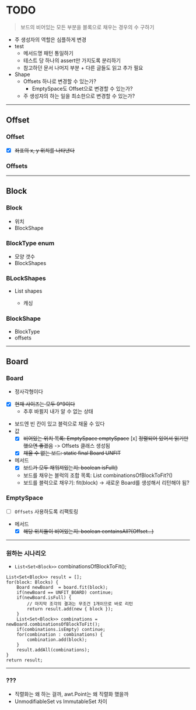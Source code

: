 # TODO

> 보드의 비어있는 모든 부분을 블록으로 채우는 경우의 수 구하기 

- 주 생성자의 역할은 심플하게 변경
- test
    - 메서드명 패턴 통일하기
    - 테스트 당 하나의 assert만 가지도록 분리하기
    - 참고하던 문서 나머지 부분 + 다른 글들도 읽고 추가 필요
- Shape
    - Offsets 하나로 변경할 수 있는가?
      - EmptySpace도 Offset으로 변경할 수 있는가? 
    - 주 생성자의 하는 일을 최소한으로 변경할 수 있는가?
---

## Offset
### Offset
- [x] ~~좌표의 x, y 위치를 나타낸다~~
### Offsets

---

## Block
### Block
- 위치
- BlockShape
### BlockType enum
- 모양 갯수
- BlockShapes
### BLockShapes
- List<BlockShape> shapes
  - 캐싱
### BlockShape
- BlockType
- offsets

---

## Board
### Board
- 정사각형이다
- [x] ~~현재 사이즈는 모두 9*9이다~~
  - 추후 바뀔지 내가 알 수 없는 상태
- 보드엔 빈 칸이 있고 블럭으로 채울 수 있다
- 값
  - [x] ~~비어있는 위치 목록: EmptySpace emptySpace~~
    [x] ~~정렬되어 있어서 읽기만 했으면 좋겠음~~ -> Offsets 클래스 생성됨
  - [x] ~~채울 수 없는 보드: static final Board UNFIT~~
- 메서드
  - [x] ~~보드가 모두 채워져있는지: boolean isFull()~~
  - 보드를 채우는 블럭의 조합 목록: List combinationsOfBlockToFit?()
  - 보드를 블럭으로 채우기: fit(block) -> 새로운 Board를 생성해서 리턴해야 됨?
### EmptySpace
- [ ] `Offsets` 사용하도록 리팩토링
- 메서드
  - [x] ~~해당 위치들이 비어있는지: boolean containsAll?(Offset...)~~

---

### 원하는 시나리오
- `List<Set<Block>>` combinationsOfBlockToFit();

```
List<Set<Block>> result = [];
for(block: Blocks) {
    Board newBoard  = board.fit(block);
    if(newBoard == UNFIT_BOARD) continue; 
    if(newBoard.isFull) { 
        // 마지막 조각의 결과는 무조건 1개이므로 바로 리턴
        return result.add(new { block });
    }
    List<Set<Block>> combinations = newBoard.combinationsOfBlockToFit();
    if(combinations.isEmpty) continue;
    for(combination : combinations) {
        combination.add(block);
    }
    result.addAll(combinations);
}
return result;
```

---

### ???
- 직렬화는 왜 하는 걸까, awt.Point는 왜 직렬화 했을까
- UnmodifiableSet vs ImmutableSet 차이
